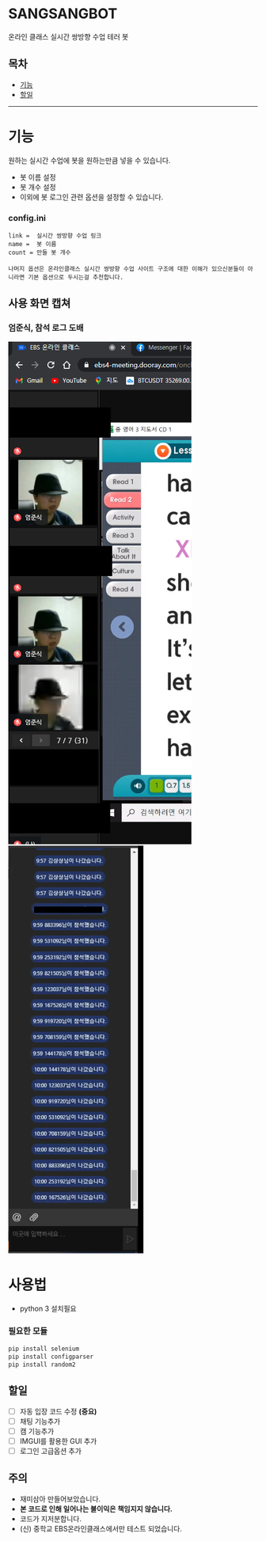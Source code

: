 # SANGSANGBOT
온라인 클래스 실시간 쌍방향 수업 테러 봇

## 목차

- [기능](#기능)
- [할일](#할일)

----

# 기능

원하는 실시간 수업에 봇을 원하는만큼 넣을 수 있습니다.

- 봇 이름 설정
- 봇 개수 설정
- 이외에 봇 로그인 관련 옵션을 설정할 수 있습니다.

### config.ini
	link =  실시간 쌍방향 수업 링크
	name =  봇 이름
	count = 만들 봇 개수
  
	나머지 옵션은 온라인클래스 실시간 쌍방향 수업 사이트 구조에 대한 이해가 있으신분들이 아니라면 기본 옵션으로 두시는걸 추천합니다.
	
## 사용 화면 캡쳐

### 엄준식, 참석 로그 도배
![preview](엄준식.PNG) ![preview](참석%20도배.png)

# 사용법

- python 3 설치필요

### 필요한 모듈
	pip install selenium
	pip install configparser
	pip install random2

## 할일

- [ ] 자동 입장 코드 수정 **(중요)**
- [ ] 채팅 기능추가
- [ ] 캠 기능추가
- [ ] IMGUI를 활용한 GUI 추가
- [ ] 로그인 고급옵션 추가

## 주의

- 재미삼아 만들어보았습니다.
- **본 코드로 인해 일어나는 불이익은 책임지지 않습니다.**
- 코드가 지저분합니다.
- (신) 중학교 EBS온라인클래스에서만 테스트 되었습니다.
